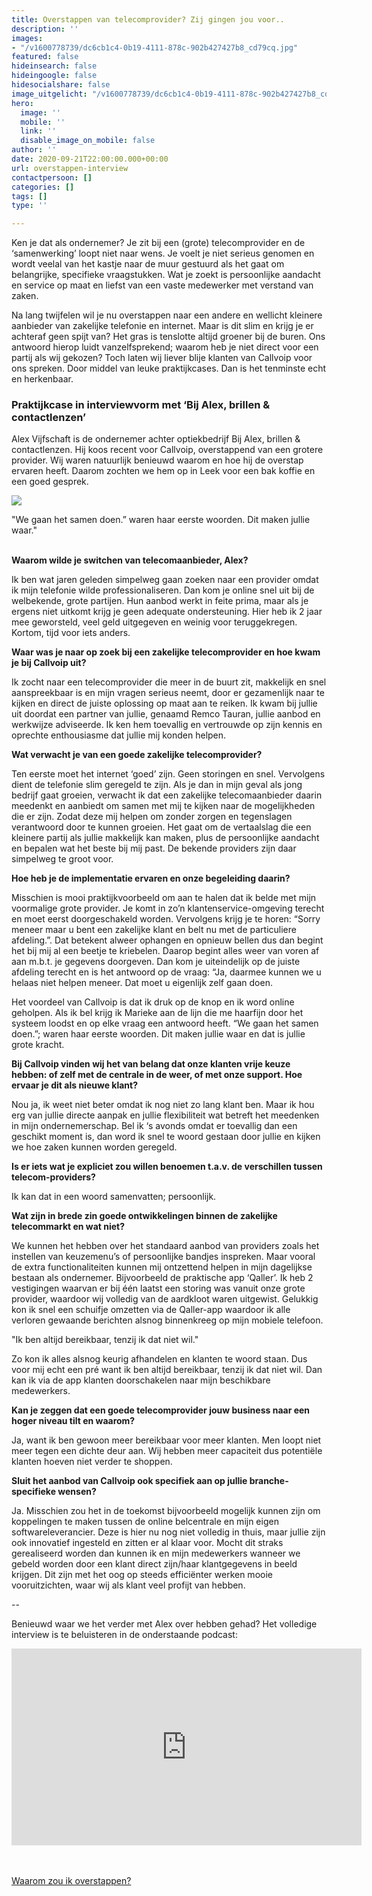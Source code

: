 ```yaml
---
title: Overstappen van telecomprovider? Zij gingen jou voor..
description: ''
images:
- "/v1600778739/dc6cb1c4-0b19-4111-878c-902b427427b8_cd79cq.jpg"
featured: false
hideinsearch: false
hideingoogle: false
hidesocialshare: false
image_uitgelicht: "/v1600778739/dc6cb1c4-0b19-4111-878c-902b427427b8_cd79cq.jpg"
hero:
  image: ''
  mobile: ''
  link: ''
  disable_image_on_mobile: false
author: ''
date: 2020-09-21T22:00:00.000+00:00
url: overstappen-interview
contactpersoon: []
categories: []
tags: []
type: ''

---
```

Ken je dat als ondernemer? Je zit bij een (grote) telecomprovider en de ‘samenwerking’ loopt niet naar wens. Je voelt je niet serieus genomen en wordt veelal van het kastje naar de muur gestuurd als het gaat om belangrijke, specifieke vraagstukken. Wat je zoekt is persoonlijke aandacht en service op maat en liefst van een vaste medewerker met verstand van zaken.

Na lang twijfelen wil je nu overstappen naar een andere en wellicht kleinere aanbieder van zakelijke telefonie en internet. Maar is dit slim en krijg je er achteraf geen spijt van? Het gras is tenslotte altijd groener bij de buren. Ons antwoord hierop luidt vanzelfsprekend; waarom heb je niet direct voor een partij als wij gekozen? Toch laten wij liever blije klanten van Callvoip voor ons spreken. Door middel van leuke praktijkcases. Dan is het tenminste echt en herkenbaar.

### Praktijkcase in interviewvorm met ‘Bij Alex, brillen & contactlenzen’

Alex Vijfschaft is de ondernemer achter optiekbedrijf Bij Alex, brillen & contactlenzen. Hij koos recent voor Callvoip, overstappend van een grotere provider. Wij waren natuurlijk benieuwd waarom en hoe hij de overstap ervaren heeft. Daarom zochten we hem op in Leek voor een bak koffie en een goed gesprek.

![](https://res.cloudinary.com/callvoip/image/upload/v1600778739/dc6cb1c4-0b19-4111-878c-902b427427b8_cd79cq.jpg)

<div class="blockquote"><p>"We gaan het samen doen.” waren haar eerste woorden. Dit maken jullie waar."</p></div>

<br><b>Waarom wilde je switchen van telecomaanbieder, Alex?</b>

Ik ben wat jaren geleden simpelweg gaan zoeken naar een provider omdat ik mijn telefonie wilde professionaliseren. Dan kom je online snel uit bij de welbekende, grote partijen. Hun aanbod werkt in feite prima, maar als je ergens niet uitkomt krijg je geen adequate ondersteuning. Hier heb ik 2 jaar mee geworsteld, veel geld uitgegeven en weinig voor teruggekregen. Kortom, tijd voor iets anders.

<b>Waar was je naar op zoek bij een zakelijke telecomprovider en hoe kwam je bij Callvoip uit?</b>

Ik zocht naar een telecomprovider die meer in de buurt zit, makkelijk en snel aanspreekbaar is en mijn vragen serieus neemt, door er gezamenlijk naar te kijken en direct de juiste oplossing op maat aan te reiken. Ik kwam bij jullie uit doordat een partner van jullie, genaamd Remco Tauran, jullie aanbod en werkwijze adviseerde. Ik ken hem toevallig en vertrouwde op zijn kennis en oprechte enthousiasme dat jullie mij konden helpen.

<b>Wat verwacht je van een goede zakelijke telecomprovider?</b>

Ten eerste moet het internet ‘goed’ zijn. Geen storingen en snel. Vervolgens dient de telefonie slim geregeld te zijn. Als je dan in mijn geval als jong bedrijf gaat groeien, verwacht ik dat een zakelijke telecomaanbieder daarin meedenkt en aanbiedt om samen met mij te kijken naar de mogelijkheden die er zijn. Zodat deze mij helpen om zonder zorgen en tegenslagen verantwoord door te kunnen groeien. Het gaat om de vertaalslag die een kleinere partij als jullie makkelijk kan maken, plus de persoonlijke aandacht en bepalen wat het beste bij mij past. De bekende providers zijn daar simpelweg te groot voor.

<b>Hoe heb je de implementatie ervaren en onze begeleiding daarin?</b>

Misschien is mooi praktijkvoorbeeld om aan te halen dat ik belde met mijn voormalige grote provider. Je komt in zo’n klantenservice-omgeving terecht en moet eerst doorgeschakeld worden. Vervolgens krijg je te horen: “Sorry meneer maar u bent een zakelijke klant en belt nu met de particuliere afdeling.”. Dat betekent alweer ophangen en opnieuw bellen dus dan begint het bij mij al een beetje te kriebelen. Daarop begint alles weer van voren af aan m.b.t. je gegevens doorgeven. Dan kom je uiteindelijk op de juiste afdeling terecht en is het antwoord op de vraag: “Ja, daarmee kunnen we u helaas niet helpen meneer. Dat moet u eigenlijk zelf gaan doen.

Het voordeel van Callvoip is dat ik druk op de knop en ik word online geholpen. Als ik bel krijg ik Marieke aan de lijn die me haarfijn door het systeem loodst en op elke vraag een antwoord heeft. “We gaan het samen doen.”; waren haar eerste woorden. Dit maken jullie waar en dat is jullie grote kracht.

<b>Bij Callvoip vinden wij het van belang dat onze klanten vrije keuze hebben: of zelf met de centrale in de weer, of met onze support. Hoe ervaar je dit als nieuwe klant? </b>

Nou ja, ik weet niet beter omdat ik nog niet zo lang klant ben. Maar ik hou erg van jullie directe aanpak en jullie flexibiliteit wat betreft het meedenken in mijn ondernemerschap. Bel ik ‘s avonds omdat er toevallig dan een geschikt moment is, dan word ik snel te woord gestaan door jullie en kijken we hoe zaken kunnen worden geregeld.

<b>Is er iets wat je expliciet zou willen benoemen t.a.v. de verschillen tussen telecom-providers?</b>

Ik kan dat in een woord samenvatten; persoonlijk.

<b>Wat zijn in brede zin goede ontwikkelingen binnen de zakelijke telecommarkt en wat niet? </b>

We kunnen het hebben over het standaard aanbod van providers zoals het instellen van keuzemenu’s of persoonlijke bandjes inspreken. Maar vooral de extra functionaliteiten kunnen mij ontzettend helpen in mijn dagelijkse bestaan als ondernemer. Bijvoorbeeld de praktische app ‘Qaller’. Ik heb 2 vestigingen waarvan er bij één laatst een storing was vanuit onze grote provider, waardoor wij volledig van de aardkloot waren uitgewist. Gelukkig kon ik snel een schuifje omzetten via de Qaller-app waardoor ik alle verloren gewaande berichten alsnog binnenkreeg op mijn mobiele telefoon.

<div class="blockquote"><p>"Ik ben altijd bereikbaar, tenzij ik dat niet wil."</p></div>

Zo kon ik alles alsnog keurig afhandelen en klanten te woord staan. Dus voor mij echt een pré want ik ben altijd bereikbaar, tenzij ik dat niet wil. Dan kan ik via de app klanten doorschakelen naar mijn beschikbare medewerkers.

<b>Kan je zeggen dat een goede telecomprovider jouw business naar een hoger niveau tilt en waarom?</b>

Ja, want ik ben gewoon meer bereikbaar voor meer klanten. Men loopt niet meer tegen een dichte deur aan. Wij hebben meer capaciteit dus potentiële klanten hoeven niet verder te shoppen.

<b>Sluit het aanbod van Callvoip ook specifiek aan op jullie branche-specifieke wensen?</b>

Ja. Misschien zou het in de toekomst bijvoorbeeld mogelijk kunnen zijn om koppelingen te maken tussen de online belcentrale en mijn eigen softwareleverancier. Deze is hier nu nog niet volledig in thuis, maar jullie zijn ook innovatief ingesteld en zitten er al klaar voor. Mocht dit straks gerealiseerd worden dan kunnen ik en mijn medewerkers wanneer we gebeld worden door een klant direct zijn/haar klantgegevens in beeld krijgen. Dit zijn met het oog op steeds efficiënter werken mooie vooruitzichten, waar wij als klant veel profijt van hebben.

\--

Benieuwd waar we het verder met Alex over hebben gehad? Het volledige interview is te beluisteren in de onderstaande podcast:

<iframe width="560" height="315" src="https://www.youtube.com/embed/86IzGZ0FKrQ" frameborder="0" allow="accelerometer; autoplay; clipboard-write; encrypted-media; gyroscope; picture-in-picture" allowfullscreen></iframe>

<br><br><a href="/waarom-overstappen/" class="button">Waarom zou ik overstappen?</a>